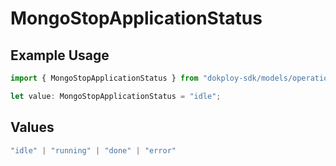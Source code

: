 # MongoStopApplicationStatus

## Example Usage

```typescript
import { MongoStopApplicationStatus } from "dokploy-sdk/models/operations";

let value: MongoStopApplicationStatus = "idle";
```

## Values

```typescript
"idle" | "running" | "done" | "error"
```